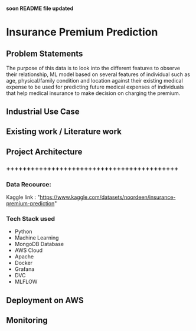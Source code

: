 #### soon README file updated

# Insurance Premium Prediction


## Problem Statements

The purpose of this data is to look into the different features to observe their relationship, ML model based on several features of individual such as age, physical/family condition and location against their existing medical expense to be used for predicting future medical expenses of individuals that help medical insurance to make decision on charging the premium.


## Industrial Use Case






## Existing work / Literature work




## Project Architecture



### ++++++++++++++++++++++++++++++++++++++++++ ###

### Data Recource:

Kaggle link : "https://www.kaggle.com/datasets/noordeen/insurance-premium-prediction"

### Tech Stack used

 - Python
 - Machine Learning
 - MongoDB Database
 - AWS Cloud
 - Apache
 - Docker
 - Grafana
 - DVC
 - MLFLOW




## Deployment on AWS


## Monitoring